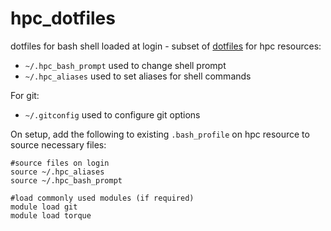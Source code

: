 # hpc_dotfiles
dotfiles for bash shell loaded at login - subset of [dotfiles](https://github.com/caseyyoungflesh/dotfiles) for hpc resources:

 * `~/.hpc_bash_prompt` used to change shell prompt
 * `~/.hpc_aliases` used to set aliases for shell commands

For git:

 * `~/.gitconfig` used to configure git options

On setup, add the following to existing `.bash_profile` on hpc resource to source necessary files:

```
#source files on login
source ~/.hpc_aliases
source ~/.hpc_bash_prompt

#load commonly used modules (if required)
module load git
module load torque
```
